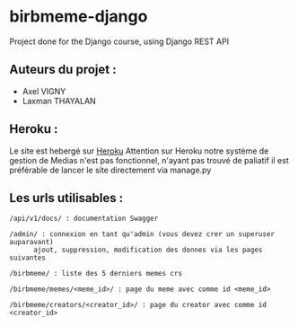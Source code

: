 # birbmeme-django

Project done for the Django course, using Django REST API

## Auteurs du projet :
- Axel VIGNY
- Laxman THAYALAN

## Heroku :
Le site est hebergé sur [Heroku](https://epita-python-2020.herokuapp.com/)
Attention sur Heroku notre système de gestion de Medias n'est pas fonctionnel, n'ayant pas trouvé de paliatif il est préférable de lancer le site directement via manage.py

## Les urls utilisables :
	/api/v1/docs/ : documentation Swagger

	/admin/ : connexion en tant qu'admin (vous devez crer un superuser auparavant)
		  ajout, suppression, modification des donnes via les pages suivantes

	/birbmeme/ : liste des 5 derniers memes crs

	/birbmeme/memes/<meme_id>/ : page du meme avec comme id <meme_id>

	/birbmeme/creators/<creator_id>/ : page du creator avec comme id <creator_id>